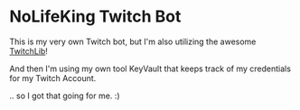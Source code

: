 # NoLifeKing Twitch Bot

This is my very own Twitch bot, but I'm also utilizing the awesome [TwitchLib](https://github.com/TwitchLib/TwitchLib)!

And then I'm using my own tool KeyVault that keeps track of my credentials for my Twitch Account.

.. so I got that going for me. :)